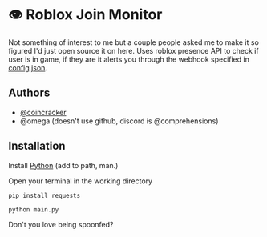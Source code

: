 
# 👁️ Roblox Join Monitor

Not something of interest to me but a couple people asked me to make it so figured I'd just open source it on here. Uses roblox presence API to check if user is in game, if they are it alerts you through the webhook specified in [config.json](https://github.com/coincracker/roblox-monitor/blob/main/reqs/config.json).

## Authors

- [@coincracker](https://www.github.com/coincracker)
- @omega (doesn't use github, discord is @comprehensions)


## Installation

Install [Python](https://python.org) (add to path, man.)

Open your terminal in the working directory
```
pip install requests

python main.py 
```

Don't you love being spoonfed?
